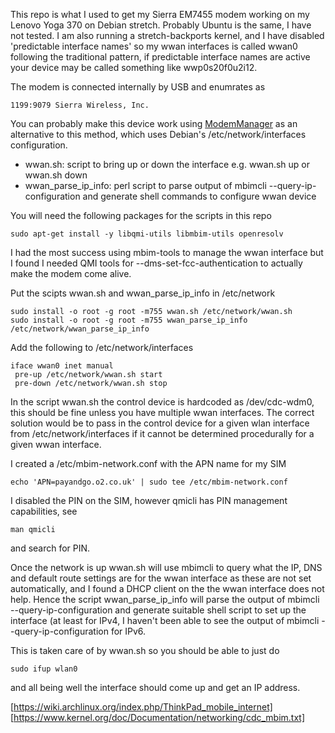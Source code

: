 This repo is what I used to get my Sierra EM7455 modem working on my Lenovo
Yoga 370 on Debian stretch. Probably Ubuntu is the same, I have not tested.
I am also running a stretch-backports kernel, and I have disabled
'predictable interface names' so my wwan interfaces is called wwan0
following the traditional pattern, if predictable interface names are
active your device may be called something like wwp0s20f0u2i12.

The modem is connected internally by USB and enumrates as

    1199:9079 Sierra Wireless, Inc. 

You can probably make this device work using [ModemManager](https://www.freedesktop.org/wiki/Software/ModemManager/)
as an alternative to this method, which uses Debian's
/etc/network/interfaces configuration.

* wwan.sh: script to bring up or down the interface e.g. wwan.sh up or wwan.sh down
* wwan_parse_ip_info: perl script to parse output of mbimcli --query-ip-configuration and generate shell commands to configure wwan device

You will need the following packages for the scripts in this repo

    sudo apt-get install -y libqmi-utils libmbim-utils openresolv

I had the most success using mbim-tools to manage the wwan interface but I
found I needed QMI tools for --dms-set-fcc-authentication to actually make
the modem come alive.

Put the scipts wwan.sh and wwan_parse_ip_info in /etc/network

    sudo install -o root -g root -m755 wwan.sh /etc/network/wwan.sh
    sudo install -o root -g root -m755 wwan_parse_ip_info /etc/network/wwan_parse_ip_info

Add the following to /etc/network/interfaces

    iface wwan0 inet manual
     pre-up /etc/network/wwan.sh start
     pre-down /etc/network/wwan.sh stop

In the script wwan.sh the control device is hardcoded as /dev/cdc-wdm0, this
should be fine unless you have multiple wwan interfaces. The correct
solution would be to pass in the control device for a given wlan interface from
/etc/network/interfaces if it cannot be determined procedurally for a given
wwan interface.

I created a /etc/mbim-network.conf with the APN name for my SIM

    echo 'APN=payandgo.o2.co.uk' | sudo tee /etc/mbim-network.conf

I disabled the PIN on the SIM, however qmicli has PIN management
capabilities, see

    man qmicli

and search for PIN.

Once the network is up wwan.sh will use mbimcli to query what the IP, DNS
and default route settings are for the wwan interface as these are not set
automatically, and I found a DHCP client on the the wwan interface does not
help. Hence the script wwan_parse_ip_info will parse the output of
mbimcli --query-ip-configuration and generate suitable shell script to set
up the interface (at least for IPv4, I haven't been able to see the output
of mbimcli --query-ip-configuration for IPv6.

This is taken care of by wwan.sh so you should be able to just do

    sudo ifup wlan0

and all being well the interface should come up and get an IP address.

[https://wiki.archlinux.org/index.php/ThinkPad_mobile_internet]
[https://www.kernel.org/doc/Documentation/networking/cdc_mbim.txt]
